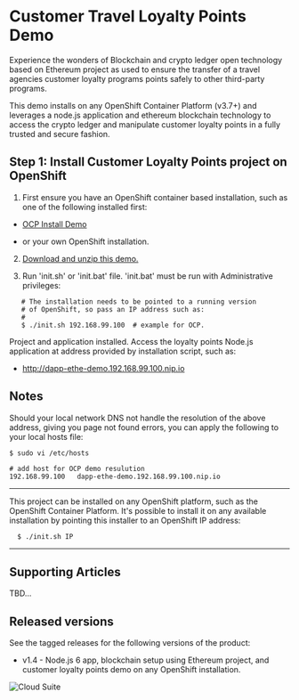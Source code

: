 Customer Travel Loyalty Points Demo
===================================
Experience the wonders of Blockchain and crypto ledger open technology based on Ethereum project as used to ensure the transfer of 
a travel agencies customer loyalty programs points safely to other third-party programs.

This demo installs on any OpenShift Container Platform (v3.7+) and leverages a node.js application and ethereum blockchain 
technology to access the crypto ledger and manipulate customer loyalty points in a fully trusted and secure fashion.


Step 1: Install Customer Loyalty Points project on OpenShift
------------------------------------------------------------
1. First ensure you have an OpenShift container based installation, such as one of the following installed first:

  - [OCP Install Demo](https://github.com/redhatdemocentral/ocp-install-demo)

  - or your own OpenShift installation.

2. [Download and unzip this demo.](https://github.com/eschabell/rhcs-loyalty-points-demo/archive/master.zip)

3. Run 'init.sh' or 'init.bat' file. 'init.bat' must be run with Administrative privileges:
```
   # The installation needs to be pointed to a running version
   # of OpenShift, so pass an IP address such as:
   #
   $ ./init.sh 192.168.99.100  # example for OCP.
```

Project and application installed. Access the loyalty points Node.js application at address provided by installation
script, such as:

  - http://dapp-ethe-demo.192.168.99.100.nip.io    


Notes
-----

Should your local network DNS not handle the resolution of the above address, giving you page not found errors, you can apply the
following to your local hosts file:

```
$ sudo vi /etc/hosts

# add host for OCP demo resulution
192.168.99.100   dapp-ethe-demo.192.168.99.100.nip.io 
```

-----

This project can be installed on any OpenShift platform, such as the OpenShift Container Platform. It's possible to install it on any available installation by pointing this installer to an OpenShift IP address:
```
  $ ./init.sh IP
```

-----


Supporting Articles
-------------------
TBD...


Released versions
-----------------
See the tagged releases for the following versions of the product:

- v1.4 - Node.js 6 app, blockchain setup using Ethereum project, and customer loyalty points demo on any OpenShift installation.


![Cloud Suite](https://github.com/eschabell/rhcs-loyalty-points-demo/blob/master/docs/demo-images/rhcs-arch.png)
